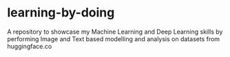 # learning-by-doing
A repository to showcase my Machine Learning and Deep Learning skills by performing Image and Text based modelling and analysis on datasets from huggingface.co  
